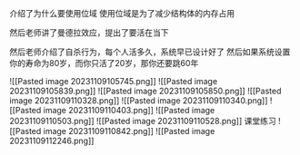 介绍了为什么要使用位域
使用位域是为了减少结构体的内存占用

然后老师讲了曼德拉效应，提出了要活在当下

然后老师介绍了自杀行为，每个人活多久，系统早已设计好了
然后如果系统设置你的寿命为80岁，而你只活了20岁，那你还要跳60年

![[Pasted image 20231109105745.png]]
![[Pasted image 20231109105839.png]]
![[Pasted image 20231109105850.png]]
![[Pasted image 20231109110328.png]]
![[Pasted image 20231109110340.png]]
![[Pasted image 20231109110403.png]]
![[Pasted image 20231109110503.png]]
![[Pasted image 20231109110528.png]]
课堂练习
![[Pasted image 20231109110842.png]]
![[Pasted image 20231109112246.png]]

